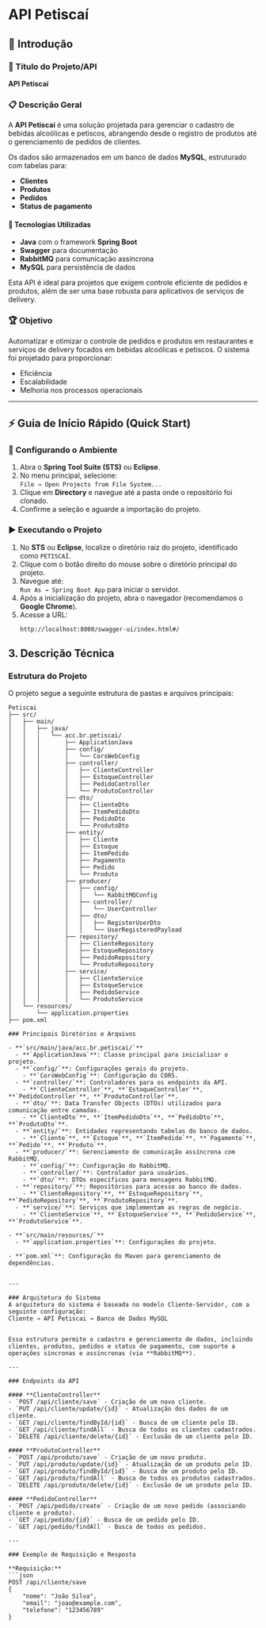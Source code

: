 # API Petiscaí

## 📖 Introdução

### 🎯 Título do Projeto/API
**API Petiscaí**

### 📋 Descrição Geral
A **API Petiscaí** é uma solução projetada para gerenciar o cadastro de bebidas alcoólicas e petiscos, abrangendo desde o registro de produtos até o gerenciamento de pedidos de clientes. 

Os dados são armazenados em um banco de dados **MySQL**, estruturado com tabelas para:
- **Clientes**
- **Produtos**
- **Pedidos**
- **Status de pagamento**

#### 🚀 Tecnologias Utilizadas
- **Java** com o framework **Spring Boot**
- **Swagger** para documentação
- **RabbitMQ** para comunicação assíncrona
- **MySQL** para persistência de dados

Esta API é ideal para projetos que exigem controle eficiente de pedidos e produtos, além de ser uma base robusta para aplicativos de serviços de delivery.

### 🏆 Objetivo
Automatizar e otimizar o controle de pedidos e produtos em restaurantes e serviços de delivery focados em bebidas alcoólicas e petiscos. O sistema foi projetado para proporcionar:
- Eficiência
- Escalabilidade
- Melhoria nos processos operacionais

---

## ⚡ Guia de Início Rápido (Quick Start)

### 📂 Configurando o Ambiente
1. Abra o **Spring Tool Suite (STS)** ou **Eclipse**.
2. No menu principal, selecione:  
   `File → Open Projects from File System...`
3. Clique em **Directory** e navegue até a pasta onde o repositório foi clonado.
4. Confirme a seleção e aguarde a importação do projeto.

### ▶️ Executando o Projeto
1. No **STS** ou **Eclipse**, localize o diretório raiz do projeto, identificado como `PETISCAÍ`.
2. Clique com o botão direito do mouse sobre o diretório principal do projeto.
3. Navegue até:  
   `Run As → Spring Boot App` para iniciar o servidor.
4. Após a inicialização do projeto, abra o navegador (recomendamos o **Google Chrome**).
5. Acesse a URL:  
   ```url
   http://localhost:8000/swagger-ui/index.html#/

## 3. Descrição Técnica

### Estrutura do Projeto
O projeto segue a seguinte estrutura de pastas e arquivos principais:

```plaintext
Petiscai
├── src/
│   ├── main/
│   │   ├── java/
│   │   │   └── acc.br.petiscai/
│   │   │       ├── ApplicationJava
│   │   │       ├── config/
│   │   │       │   └── CorsWebConfig
│   │   │       ├── controller/
│   │   │       │   ├── ClienteController
│   │   │       │   ├── EstoqueController
│   │   │       │   ├── PedidoController
│   │   │       │   └── ProdutoController
│   │   │       ├── dto/
│   │   │       │   ├── ClienteDto
│   │   │       │   ├── ItemPedidoDto
│   │   │       │   ├── PedidoDto
│   │   │       │   └── ProdutoDto
│   │   │       ├── entity/
│   │   │       │   ├── Cliente
│   │   │       │   ├── Estoque
│   │   │       │   ├── ItemPedido
│   │   │       │   ├── Pagamento
│   │   │       │   ├── Pedido
│   │   │       │   └── Produto
│   │   │       ├── producer/
│   │   │       │   ├── config/
│   │   │       │   │   └── RabbitMQConfig
│   │   │       │   ├── controller/
│   │   │       │   │   └── UserController
│   │   │       │   ├── dto/
│   │   │       │   │   ├── RegisterUserDto
│   │   │       │   │   └── UserRegisteredPayload
│   │   │       ├── repository/
│   │   │       │   ├── ClienteRepository
│   │   │       │   ├── EstoqueRepository
│   │   │       │   ├── PedidoRepository
│   │   │       │   └── ProdutoRepository
│   │   │       ├── service/
│   │   │       │   ├── ClienteService
│   │   │       │   ├── EstoqueService
│   │   │       │   ├── PedidoService
│   │   │       │   └── ProdutoService
│   └── resources/
│       └── application.properties
├── pom.xml

### Principais Diretórios e Arquivos

- **`src/main/java/acc.br.petiscai/`**
  - **`ApplicationJava`**: Classe principal para inicializar o projeto.
  - **`config/`**: Configurações gerais do projeto.
    - **`CorsWebConfig`**: Configuração do CORS.
  - **`controller/`**: Controladores para os endpoints da API.
    - **`ClienteController`**, **`EstoqueController`**, **`PedidoController`**, **`ProdutoController`**.
  - **`dto/`**: Data Transfer Objects (DTOs) utilizados para comunicação entre camadas.
    - **`ClienteDto`**, **`ItemPedidoDto`**, **`PedidoDto`**, **`ProdutoDto`**.
  - **`entity/`**: Entidades representando tabelas do banco de dados.
    - **`Cliente`**, **`Estoque`**, **`ItemPedido`**, **`Pagamento`**, **`Pedido`**, **`Produto`**.
  - **`producer/`**: Gerenciamento de comunicação assíncrona com RabbitMQ.
    - **`config/`**: Configuração do RabbitMQ.
    - **`controller/`**: Controlador para usuários.
    - **`dto/`**: DTOs específicos para mensagens RabbitMQ.
  - **`repository/`**: Repositórios para acesso ao banco de dados.
    - **`ClienteRepository`**, **`EstoqueRepository`**, **`PedidoRepository`**, **`ProdutoRepository`**.
  - **`service/`**: Serviços que implementam as regras de negócio.
    - **`ClienteService`**, **`EstoqueService`**, **`PedidoService`**, **`ProdutoService`**.

- **`src/main/resources/`**
  - **`application.properties`**: Configurações do projeto.

- **`pom.xml`**: Configuração do Maven para gerenciamento de dependências.


---

### Arquitetura do Sistema
A arquitetura do sistema é baseada no modelo Cliente-Servidor, com a seguinte configuração:
Cliente → API Petiscai → Banco de Dados MySQL


Essa estrutura permite o cadastro e gerenciamento de dados, incluindo clientes, produtos, pedidos e status de pagamento, com suporte a operações síncronas e assíncronas (via **RabbitMQ**).

---

### Endpoints da API

#### **ClienteController**
- `POST /api/cliente/save` - Criação de um novo cliente.
- `PUT /api/cliente/update/{id}` - Atualização dos dados de um cliente.
- `GET /api/cliente/findById/{id}` - Busca de um cliente pelo ID.
- `GET /api/cliente/findAll` - Busca de todos os clientes cadastrados.
- `DELETE /api/cliente/delete/{id}` - Exclusão de um cliente pelo ID.

#### **ProdutoController**
- `POST /api/produto/save` - Criação de um novo produto.
- `PUT /api/produto/update/{id}` - Atualização de um produto pelo ID.
- `GET /api/produto/findById/{id}` - Busca de um produto pelo ID.
- `GET /api/produto/findAll` - Busca de todos os produtos cadastrados.
- `DELETE /api/produto/delete/{id}` - Exclusão de um produto pelo ID.

#### **PedidoController**
- `POST /api/pedido/create` - Criação de um novo pedido (associando cliente e produto).
- `GET /api/pedido/{id}` - Busca de um pedido pelo ID.
- `GET /api/pedido/findAll` - Busca de todos os pedidos.

---

### Exemplo de Requisição e Resposta

**Requisição:**
```json
POST /api/cliente/save
{
    "nome": "João Silva",
    "email": "joao@example.com",
    "telefone": "123456789"
}



